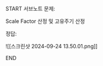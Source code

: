 START
서브노트
문제:

Scale Factor 산정 및 고유주기 산정 

정답:

![[스크린샷 2024-09-24 13.50.01.png]]
<!--ID: 1727688301374-->
END